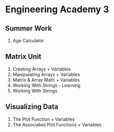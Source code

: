 # Engineering Academy 3

## Summer Work
1. Age Calculator

## Matrix Unit
1. Creating Arrays + Variables
2. Manipulating Arrays + Variables
3. Matrix & Array Math + Variables
4. Working With Strings - Learning
5. Working With Strings

## Visualizing Data
1. The Plot Function + Variables
2. The Associated Plot Functions + Variables
